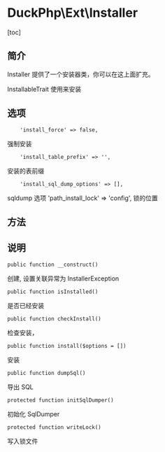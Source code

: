 # DuckPhp\Ext\Installer
[toc]

## 简介

Installer 提供了一个安装器类，你可以在这上面扩充。

InstallableTrait 使用来安装 
## 选项
        'install_force' => false,
强制安装

        'install_table_prefix' => '',
安装的表前缀

        'install_sql_dump_options' => [],
sqldump 选项
        'path_install_lock' => 'config',
锁的位置

## 方法



## 说明

    public function __construct()
创建, 设置关联异常为 InstallerException


    public function isInstalled()
是否已经安装

    public function checkInstall()
检查安装，

    public function install($options = [])
安装

    public function dumpSql()
导出 SQL     

    protected function initSqlDumper()
初始化 SqlDumper

    protected function writeLock()
写入锁文件


